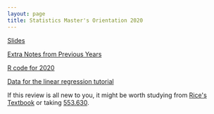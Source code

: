 ```yaml
---
layout: page
title: Statistics Master's Orientation 2020
---
```

[Slides](../assets/masters2020/stats_review.pdf)

[Extra Notes from Previous Years](../assets/FM_orientation_notes_2018.Note.pdf)

[R code for 2020](../assets/masters2020/R_tutorial.R)

[Data for the linear regression tutorial](../assets/masters2020/train.csv)

If this review is all new to you, it might be worth studying from 
[Rice's Textbook](https://www.amazon.com/Mathematical-Statistics-Data-Analysis-Rice/dp/8131519546)
or taking [553.630](http://e-catalog.jhu.edu/departments-program-requirements-and-courses/engineering/applied-mathematics-statistics/#courseinventory).